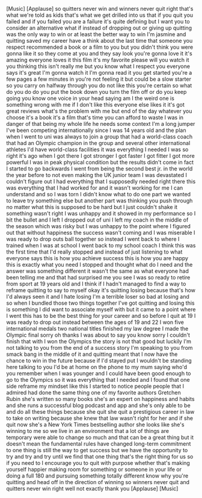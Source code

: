 
[Music]
[Applause]
so quitters never win and winners never
quit right that&#39;s what we&#39;re told as
kids that&#39;s what we get drilled into us
that if you quit you failed and if you
failed you are a failure it&#39;s quite
defining but I want you to consider an
alternative what if instead of dropping
out or giving up quitting was the only
way to win or at least the better way to
win I&#39;m jasmine and quitting saved my
career have a think about the last time
that someone you respect recommended a
book or a film to you but you didn&#39;t
think you were gonna like it
so they come at you and they say look
you&#39;re gonna love it it&#39;s amazing
everyone loves it this film it&#39;s my
favorite please will you watch it you
thinking this isn&#39;t really me but you
know what I respect you everyone says
it&#39;s great I&#39;m gonna watch it I&#39;m gonna
read it you get started you&#39;re a few
pages a few minutes in you&#39;re not
feeling it but could be a slow starter
so you carry on halfway through you do
not like this you&#39;re certain so what do
you do do you put the book down you turn
the film off or do you keep going you
know one voice in your head saying am I
the weird one is something wrong with me
if I don&#39;t like this everyone else likes
it it&#39;s got great reviews
what&#39;s the problem with me but end of
the day whatever you choose it&#39;s a book
it&#39;s a film that&#39;s time you can afford
to waste I was in danger of that being
my whole life
he needs some context I&#39;m a long jumper
I&#39;ve been competing internationally
since I was 14 years old and the plan
when I went to uni was always to join a
group that had a world-class coach that
had an Olympic champion in the group and
several other international athletes I&#39;d
have world-class facilities it was
everything I needed
I was so
right it&#39;s ago when I got there I got
stronger
I got faster I got fitter I got more
powerful I was in peak physical
condition but the results didn&#39;t come in
fact I started to go backwards I went
from being the second best jr. in the
world the year before to not even making
the UK junior team I was devastated
I couldn&#39;t figure out I had everything
that I supposedly needed right there
this was everything that I had worked
for and it wasn&#39;t working for me
I can understand and so I was torn I
didn&#39;t know what to do one part we
wanted to leave try something else but
another part was thinking you push
through no matter what this is supposed
to be hard but I just couldn&#39;t shake it
something wasn&#39;t right I was unhappy and
it showed in my performance so I bit the
bullet and I left I dropped out of uni I
left my coach in the middle of the
season which was risky but I was unhappy
to the point where I figured out that
without happiness the success wasn&#39;t
coming and I was miserable I was ready
to drop outs ball together so instead I
went back to where I trained when I was
at school I went back to my school coach
I think this was the first time that I&#39;d
really stopped and instead of just
listening to what everyone says this is
how you achieve success this is how you
are happy this is exactly what you need
I stopped and thought what do I need and
the answer was something different it
wasn&#39;t the same as what everyone had
been telling me and that had surprised
me you see I was so ready to retire from
sport at 19 years old and I think if I
hadn&#39;t managed to find a way to reframe
quitting to say to myself okay it&#39;s
quitting losing because that&#39;s how I&#39;d
always seen it and I hate losing I&#39;m a
terrible loser so bad at losing and so
when I bundled those two things together
I&#39;ve got quitting and losing this is
something I did
want to associate myself with but it
came to a point where I went this has to
be the best thing for your career and so
before I quit at 19 I was ready to drop
out instead between the ages of 19 and
22 I won five international medals two
national titles finished my law degree I
made the Olympic final sorry oh thanks
I was about to say you know sorry I
couldn&#39;t finish that with I won the
Olympics the story is not that good but
luckily I&#39;m not talking to you from the
end of a success story
I&#39;m speaking to you from smack bang in
the middle of it and quitting meant that
I now have the chance to win in the
future because if I&#39;d stayed put I
wouldn&#39;t be standing here talking to you
I&#39;d be at home on the phone to my mum
saying
who&#39;d you remember when I was younger
and I could have been good enough to go
to the Olympics so it was everything
that I needed and I found that one side
reframe my mindset like this I started
to notice people people that I admired
had done the same thing one of my
favorite authors Gretchen Rubin she&#39;s
written so many books she&#39;s an expert on
happiness and habits and she runs a
successful blog podcast and app and
she&#39;s only able to be and do all these
things because she quit she quit a
prestigious career in law to take on
writing because she knew that law wasn&#39;t
right for her and if she quit now she&#39;s
a New York Times bestselling author she
looks like she&#39;s winning to me so we
live in an environment that a lot of
things are temporary
were able to change so much and that can
be a great thing but it doesn&#39;t mean the
fundamental rules have changed long-term
commitment to one thing is still the way
to get success but we have the
opportunity to try and try and try until
we find that one thing that&#39;s the right
thing for us so if you need to I
encourage you to quit with purpose
whether that&#39;s making yourself happier
making room for something or someone
in your life or doing a full 180 and
pursuing something totally different
know why you&#39;re quitting and head off in
the direction of winning so winners
never quit and quitters never win right
well not exactly
thank you
[Applause]
[Music]
